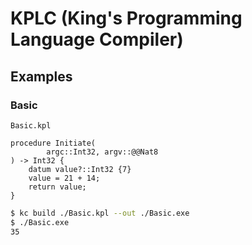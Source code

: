 # KPLC (King's Programming Language Compiler)

## Examples

### Basic

`Basic.kpl`

```k
procedure Initiate(
		argc::Int32, argv::@@Nat8
) -> Int32 {
	datum value?::Int32 {7}
	value = 21 + 14;
	return value;
}
```

```sh
$ kc build ./Basic.kpl --out ./Basic.exe
$ ./Basic.exe
35
```
